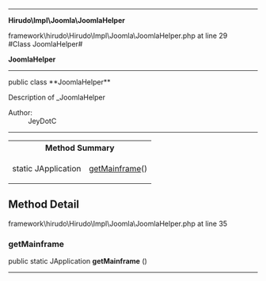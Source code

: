 
- - -

**Hirudo\Impl\Joomla\JoomlaHelper**
<div class="location">framework\hirudo\Hirudo\Impl\Joomla\JoomlaHelper.php at line 29</div>
#Class JoomlaHelper#

**JoomlaHelper**


- - -

<p class="signature">public  class **JoomlaHelper**</p>

<div class="comment" id="overview_description"><p>Description of _JoomlaHelper</p></div>

<dl>
<dt>Author:</dt>
<dd>JeyDotC</dd>
</dl>

- - -

<table id="summary_method">
<tr><th colspan="2">Method Summary</th></tr>
<tr>
<td class="type"> static  JApplication</td>
<td class="description"><p class="name"><a href="#getmainframe">getMainframe</a>()</p><p class="description"></p></td>
</tr>
</table>

<h2 id="detail_method">Method Detail</h2>
<div class="location">framework\hirudo\Hirudo\Impl\Joomla\JoomlaHelper.php at line 35</div>
<h3 id="getMainframe()">getMainframe</h3>

public static  JApplication **getMainframe** ()<div class="details">
<p></p></div>

- - -

